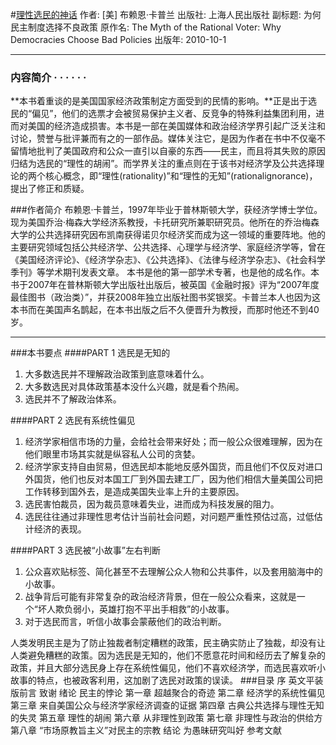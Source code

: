 #[理性选民的神话](https://book.douban.com/subject/5348296/)
作者:  [美] 布赖恩·卡普兰
出版社: 上海人民出版社
副标题: 为何民主制度选择不良政策
原作名: The Myth of the Rational Voter: Why Democracies Choose Bad Policies
出版年: 2010-10-1
***
### 内容简介  · · · · · ·
**本书着重谈的是美国国家经济政策制定方面受到的民情的影响。**正是出于选民的“偏见”，他们的选票才会被贸易保护主义者、反竞争的特殊利益集团利用，进而对美国的经济造成损害。本书是一部在美国媒体和政治经济学界引起广泛关注和讨论，赞誉与批评兼而有之的一部作品。媒体关注它，是因为作者在书中不仅毫不留情地批判了美国政府和公众一直引以自豪的东西——民主，而且将其失败的原因归结为选民的“理性的胡闹”。而学界关注的重点则在于该书对经济学及公共选择理论的两个核心概念，即“理性(rationality)”和“理性的无知”(rationalignorance)，提出了修正和质疑。

###作者简介 
布赖恩·卡普兰，1997年毕业于普林斯顿大学，获经济学博士学位。现为美国乔治·梅森大学经济系教授，卡托研究所兼职研究员。他所在的乔治梅森大学的公共选择研究因布凯南获得诺贝尔经济奖而成为这一领域的重要阵地。他的主要研究领域包括公共经济学、公共选择、心理学与经济学、家庭经济学等，曾在《美国经济评论》、《经济学杂志》、《公共选择》、《法律与经济学杂志》、《社会科学季刊》等学术期刊发表文章。
本书是他的第一部学术专著，也是他的成名作。本书于2007年在普林斯顿大学出版社出版后，被英国《金融时报》评为“2007年度最佳图书（政治类）”，并获2008年独立出版社图书奖银奖。卡普兰本人也因为这本书而在美国声名鹊起，在本书出版之后不久便晋升为教授，而那时他还不到40岁。
***
###本书要点
####PART 1 选民是无知的
1. 大多数选民并不理解政治政策到底意味着什么。
2. 大多数选民对具体政策基本没什么兴趣，就是看个热闹。
3. 选民并不了解政治体系。

####PART 2 选民有系统性偏见
1. 经济学家相信市场的力量，会给社会带来好处；而一般公众很难理解，因为在他们眼里市场其实就是纵容私人公司的贪婪。
2. 经济学家支持自由贸易，但选民却本能地反感外国货，而且他们不仅反对进口外国货，他们也反对本国工厂到外国去建工厂，因为他们相信大量美国公司把工作转移到国外去，是造成美国失业率上升的主要原因。
3. 选民害怕裁员，因为裁员意味着失业，进而成为科技发展的阻力。
4. 选民往往通过非理性思考估计当前社会问题，对问题严重性预估过高，过低估计经济的表现。

####PART 3 选民被“小故事”左右判断
1. 公众喜欢贴标签、简化甚至不去理解公众人物和公共事件，以及套用脑海中的小故事。
2. 战争背后可能有非常复杂的政治经济背景，但在一般公众看来，这就是一个“坏人欺负弱小，英雄打抱不平出手相救”的小故事。
3. 对于选民而言，听信小故事会蒙蔽他们的政治判断。
 
人类发明民主是为了防止独裁者制定糟糕的政策，民主确实防止了独裁，却没有让人类避免糟糕的政策。因为选民是无知的，他们不愿意花时间和经历去了解复杂的政策，并且大部分选民身上存在系统性偏见，他们不喜欢经济学，而选民喜欢听小故事的特点，也被政客利用，这加剧了选民对政策的误读。
  ###目录
序
英文平装版前言
致谢
绪论 民主的悖论
第一章 超越聚合的奇迹
第二章 经济学的系统性偏见
第三章 来自美国公众与经济学家经济调查的证据
第四章 古典公共选择与理性无知的失灵
第五章 理性的胡闹
第六章 从非理性到政策
第七章 非理性与政治的供给方
第八章 “市场原教旨主义”对民主的宗教
结论 为愚昧研究叫好
参考文献
